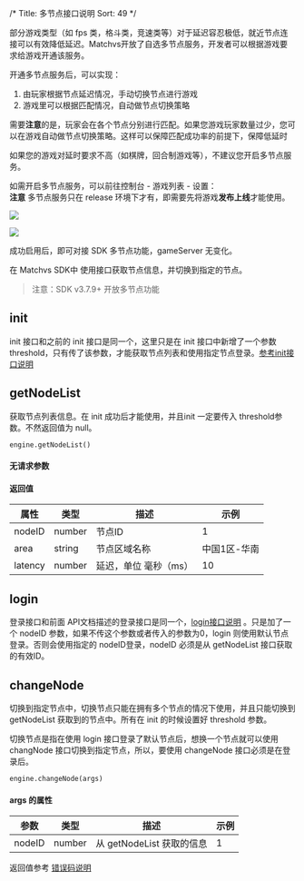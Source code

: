 /*
Title: 多节点接口说明
Sort: 49
*/

部分游戏类型（如 fps 类，格斗类，竞速类等）对于延迟容忍极低，就近节点连接可以有效降低延迟。Matchvs开放了自选多节点服务，开发者可以根据游戏要求给游戏开通该服务。

开通多节点服务后，可以实现：

1. 由玩家根据节点延迟情况，手动切换节点进行游戏
2. 游戏里可以根据匹配情况，自动做节点切换策略

需要**注意**的是，玩家会在各个节点分别进行匹配。如果您游戏玩家数量过少，您可以在游戏自动做节点切换策略。这样可以保障匹配成功率的前提下，保障低延时

如果您的游戏对延时要求不高（如棋牌，回合制游戏等），不建议您开启多节点服务。

如需开启多节点服务，可以前往控制台 - 游戏列表 - 设置：  
**注意** 多节点服务只在 release 环境下才有，即需要先将游戏**发布上线**才能使用。

![](http://imgs.matchvs.com/static/node/node6.png)

![](http://imgs.matchvs.com/static/node/node8.png)

成功启用后，即可对接 SDK 多节点功能，gameServer 无变化。



在 Matchvs SDK中 使用接口获取节点信息，并切换到指定的节点。

>  注意：SDK v3.7.9+ 开放多节点功能

## init

init 接口和之前的 init 接口是同一个，这里只是在 init 接口中新增了一个参数 threshold，只有传了该参数，才能获取节点列表和使用指定节点登录。[参考init接口说明](./TypeScript)

## getNodeList

获取节点列表信息。在 init 成功后才能使用，并且init 一定要传入 threshold参数。不然返回值为 null。

```
engine.getNodeList()
```

#### 无请求参数

#### 返回值

| 属性    | 类型   | 描述                  | 示例         |
| ------- | ------ | --------------------- | ------------ |
| nodeID  | number | 节点ID                | 1            |
| area    | string | 节点区域名称          | 中国1区-华南 |
| latency | number | 延迟，单位 毫秒（ms） | 10           |



## login

 登录接口和前面 API文档描述的登录接口是同一个，[login接口说明](./JavaScript) 。只是加了一个 nodeID 参数，如果不传这个参数或者传入的参数为0，login 则使用默认节点登录。否则会使用指定的 nodeID登录，nodeID 必须是从 getNodeList 接口获取的有效ID。



## changeNode

切换到指定节点中，切换节点只能在拥有多个节点的情况下使用，并且只能切换到 getNodeList 获取到的节点中。所有在 init 的时候设置好 threshold 参数。

切换节点是指在使用 login 接口登录了默认节点后，想换一个节点就可以使用 changNode 接口切换到指定节点，所以，要使用 changeNode 接口必须是在登录后。

```
engine.changeNode(args)
```

#### args 的属性

| 参数   | 类型   | 描述                      | 示例 |
| ------ | ------ | ------------------------- | ---- |
| nodeID | number | 从 getNodeList 获取的信息 | 1    |

返回值参考 [错误码说明](https://doc.matchvs.com/APIDoc/erroCode)
